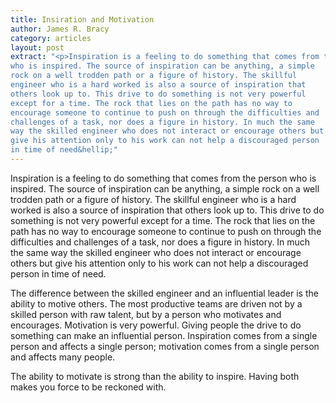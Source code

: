 ```yaml
---
title: Insiration and Motivation
author: James R. Bracy
category: articles
layout: post
extract: "<p>Inspiration is a feeling to do something that comes from the person
who is inspired. The source of inspiration can be anything, a simple
rock on a well trodden path or a figure of history. The skillful
engineer who is a hard worked is also a source of inspiration that
others look up to. This drive to do something is not very powerful
except for a time. The rock that lies on the path has no way to
encourage someone to continue to push on through the difficulties and
challenges of a task, nor does a figure in history. In much the same
way the skilled engineer who does not interact or encourage others but
give his attention only to his work can not help a discouraged person
in time of need&hellip;"
---
```


Inspiration is a feeling to do something that comes from the person
who is inspired. The source of inspiration can be anything, a simple
rock on a well trodden path or a figure of history. The skillful
engineer who is a hard worked is also a source of inspiration that
others look up to. This drive to do something is not very powerful
except for a time. The rock that lies on the path has no way to
encourage someone to continue to push on through the difficulties and
challenges of a task, nor does a figure in history. In much the same
way the skilled engineer who does not interact or encourage others but
give his attention only to his work can not help a discouraged person
in time of need.

The difference between the skilled engineer and an influential leader
is the ability to motive others. The most productive teams are driven
not by a skilled person with raw talent, but by a person who motivates
and encourages. Motivation is very powerful. Giving people the drive
to do something can make an influential person. Inspiration comes from
a single person and affects a single person; motivation comes from a
single person and affects many people.

The ability to motivate is strong than the ability to inspire. Having
both makes you force to be reckoned with.
